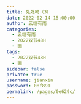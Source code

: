 ```yaml
---
title: 处处吻（3）
date: 2022-02-14 15:00:00
author: 云端有雨
categories: 
  - 云端有雨
  - 2022双节48H
  - 画
tags: 
  - 2022双节48H
  - 画
sidebar: false
private: true
username: jianxin
password: 08f891
permalink: /pages/0e629c/
---
```


